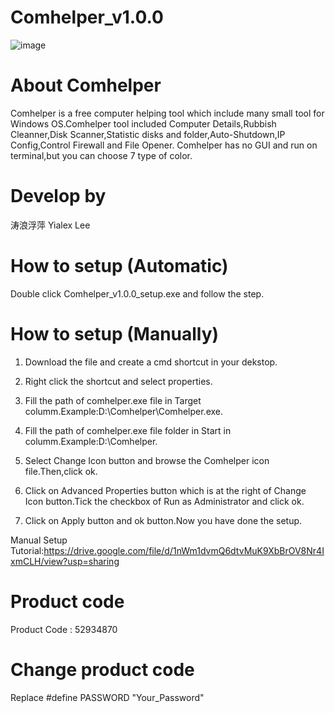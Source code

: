 # Comhelper_v1.0.0
![image](https://github.com/yialexlee/yialexlee.github.io/blob/master/images/work/work1.png)

# About Comhelper
Comhelper is a free computer helping tool which include many small tool for Windows OS.Comhelper tool included Computer Details,Rubbish Cleanner,Disk Scanner,Statistic disks and folder,Auto-Shutdown,IP Config,Control Firewall and File Opener. Comhelper has no GUI and run on terminal,but you can choose 7 type of color.
# Develop  by
涛浪浮萍 Yialex Lee
# How to setup (Automatic) 
Double click Comhelper_v1.0.0_setup.exe and follow the step.
# How to setup (Manually)
1) Download the file and create a cmd shortcut in your dekstop.

2) Right click the shortcut and select properties.

3) Fill the path of comhelper.exe file in Target columm.Example:D:\Comhelper\Comhelper.exe.

4) Fill the path of comhelper.exe file folder in Start in columm.Example:D:\Comhelper.

5) Select Change Icon button and browse the Comhelper icon file.Then,click ok.

6) Click on Advanced Properties button which is at the right of Change Icon button.Tick the checkbox of Run as Administrator and click ok.

7) Click on Apply button and ok button.Now you have done the setup.

Manual Setup Tutorial:https://drive.google.com/file/d/1nWm1dvmQ6dtvMuK9XbBrOV8Nr4IxmCLH/view?usp=sharing

# Product code
Product Code : 52934870

# Change product code
Replace #define PASSWORD "Your_Password"
